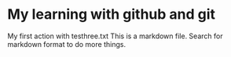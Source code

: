 # My learning with github and git

My first action with testhree.txt
This is a markdown file. Search for markdown format to do more things.